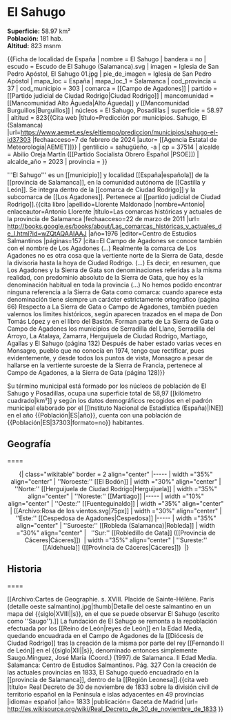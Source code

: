 # El Sahugo

**Superficie:** 58.97 km²  
**Población:** 181 hab.  
**Altitud:** 823 msnm  

{{Ficha de localidad de España
| nombre = El Sahugo
| bandera = no
| escudo = Escudo de El Sahugo (Salamanca).svg
| imagen = Iglesia de San Pedro Apóstol, El Sahugo 01.jpg
| pie_de_imagen = Iglesia de San Pedro Apóstol
| mapa_loc = España
| mapa_loc_1 = Salamanca
| cod_provincia = 37
| cod_municipio = 303
| comarca = [[Campo de Agadones]]
| partido = [[Partido judicial de Ciudad Rodrigo|Ciudad Rodrigo]]
| mancomunidad = [[Mancomunidad Alto Águeda|Alto Águeda]] y [[Mancomunidad Burguillos|Burguillos]]
| núcleos = El Sahugo, Posadillas
| superficie = 58.97
| altitud = 823<ref>{{Cita web |título=Predicción por municipios. Sahugo, El (Salamanca) |url=https://www.aemet.es/es/eltiempo/prediccion/municipios/sahugo-el-id37303 |fechaacceso=7 de febrero de 2024 |autor= [[Agencia Estatal de Meteorología|AEMET]]}}</ref>
| gentilicio = sahugüeño, -a
| cp = 37514
| alcalde = Abilio Oreja Martín ([[Partido Socialista Obrero Español |PSOE]])
| alcalde_año = 2023
| provincia = 
}}

'''El Sahugo''' es un [[municipio]] y localidad [[España|española]] de la [[provincia de Salamanca]], en la comunidad autónoma de [[Castilla y León]]. Se integra dentro de la [[comarca de Ciudad Rodrigo]] y la subcomarca de [[Los Agadones]]. Pertenece al [[partido judicial de Ciudad Rodrigo]].<ref>{{cita libro |apellido=Llorente Maldonado |nombre=Antonio| enlaceautor=Antonio Llorente |título=Las comarcas históricas y actuales de la provincia de Salamanca |fechaacceso=22 de marzo de 2011 |url= http://books.google.es/books/about/Las_comarcas_históricas_y_actuales_de_l.html?id=wZQtAQAAIAAJ |año=1976 |editor=Centro de Estudios Salmantinos |páginas=157 |cita=El Campo de Agadones se conoce también con el nombre de Los Agadones (…) Realmente la comarca de Los Agadones no es otra cosa que la vertiente norte de la Sierra de Gata, desde la divisoria hasta la hoya de Ciudad Rodrigo. (…) Es decir, en resumen, que Los Agadones y la Sierra de Gata son denominaciones referidas a la misma realidad, con predominio absoluto de la Sierra de Gata, que hoy es la denominación habitual en toda la provincia (…) No hemos podido encontrar ninguna referencia a la Sierra de Gata como comarca: cuando aparece esta denominación tiene siempre un carácter estrictamente ortográfico (página 66) Respecto a La Sierra de Gata o Campo de Agadones, también pueden valernos los límites históricos, según aparecen trazados en el mapa de Don Tomás López y en el libro del Bastón. Forman parte de La Sierra de Gata o Campo de Agadones los municipios de Serradilla del Llano, Serradilla del Arroyo, La Atalaya, Zamarra, Herguijuela de Ciudad Rodrigo, Martiago, Agallas y El Sahugo (página 132) Después de haber estado varias veces en Monsagro, pueblo que no conocía en 1974, tengo que rectificar, pues evidentemente, y desde todos los puntos de vista, Monsagro a pesar de hallarse en la vertiente suroeste de la Sierra de Francia, pertenece al Campo de Agadones, a la Sierra de Gata (página 128)}}</ref>

Su término municipal está formado por los núcleos de población de El Sahugo y Posadillas, ocupa una superficie total de 58,97&nbsp;[[kilómetro cuadrado|km²]] y según los datos demográficos recogidos en el padrón municipal elaborado por el [[Instituto Nacional de Estadística (España)|INE]] en el año {{Población|ES|año}}, cuenta con una población de {{Población|ES|37303|formato=no}} habitantes.

## Geografía

====

<center>
{| class="wikitable" border = 2 align="center"
|-----
| width ="35%" align="center" | ''Noroeste:'' [[El Bodón]] 
| width ="30%" align="center" | ''Norte:'' [[Herguijuela de Ciudad Rodrigo|Herguijuela]] 
| width ="35%" align="center" | ''Noreste:'' [[Martiago]]
|-----
| width ="10%" align="center" | ''Oeste:'' [[Fuenteguinaldo]]
| width ="35%" align="center" | [[Archivo:Rosa de los vientos.svg|75px]] 
| width ="30%" align="center" | ''Este:'' [[Cespedosa de Agadones|Cespedosa]]
|-----
| width ="35%" align="center" | ''Suroeste:'' [[Robleda (Salamanca)|Robleda]] 
| width ="30%" align="center" | &nbsp; ''Sur:'' [[Robledillo de Gata]] ([[Provincia de Cáceres|Cáceres]])&nbsp;
| width ="35%" align="center" | ''Sureste:'' [[Aldehuela]] ([[Provincia de Cáceres|Cáceres]])&nbsp;
|}</center>

## Historia

====

[[Archivo:Cartes de Geographie. s. XVIII. Placide de Sainte-Hélène. París (detalle oeste salmantino).jpg|thumb|Detalle del oeste salmantino en un mapa del {{siglo|XVIII||s}}, en el que se puede observar El Sahugo (escrito como ''Saugo'').]]
La fundación de El Sahugo se remonta a la repoblación efectuada por los [[Reino de León|reyes de León]] en la Edad Media, quedando encuadrada en el Campo de Agadones de la [[Diócesis de Ciudad Rodrigo]] tras la creación de la misma por parte del rey [[Fernando II de León]] en el {{siglo|XII||s}}, denominado entonces simplemente Saugo.<ref>Mínguez, José María (Coord.) (1997).de Salamanca. II Edad Media. Salamanca: Centro de Estudios Salmantinos. Pág. 327</ref> Con la creación de las actuales provincias en 1833, El Sahugo quedó encuadrado en la [[provincia de Salamanca]], dentro de la [[Región Leonesa]].<ref>{{cita web |título= Real Decreto de 30 de noviembre de 1833 sobre la división civil de territorio español en la Península e islas adyacentes en 49 provincias |idioma= español |año= 1833 |publicación= Gaceta de Madrid |url= http://es.wikisource.org/wiki/Real_Decreto_de_30_de_noviembre_de_1833 }}</ref>
